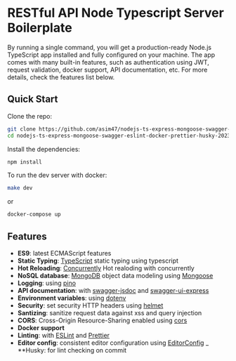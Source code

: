 
# RESTful API Node Typescript Server Boilerplate

By running a single command, you will get a production-ready Node.js TypeScript app installed and fully configured on your machine. The app comes with many built-in features, such as authentication using JWT, request validation, docker support, API documentation, etc. For more details, check the features list below.

## Quick Start
Clone the repo:

```bash
git clone https://github.com/asim47/nodejs-ts-express-mongoose-swagger-eslint-docker-prettier-husky-2023.git
cd nodejs-ts-express-mongoose-swagger-eslint-docker-prettier-husky-2023
```

Install the dependencies:

```bash
npm install
```

To run the dev server with docker:

```bash
make dev
```

or

```bash
docker-compose up
```

## Features

- **ES9**: latest ECMAScript features
- **Static Typing**: [TypeScript](https://www.typescriptlang.org/) static typing using typescript
- **Hot Reloading**: [Concurrently](https://github.com/open-cli-tools/concurrently) Hot realoding with concurrently
- **NoSQL database**: [MongoDB](https://www.mongodb.com) object data modeling using [Mongoose](https://mongoosejs.com)
- **Logging**: using [pino](https://github.com/pinojs/pino)
- **API documentation**: with [swagger-jsdoc](https://github.com/Surnet/swagger-jsdoc) and [swagger-ui-express](https://github.com/scottie1984/swagger-ui-express)
- **Environment variables**: using [dotenv](https://github.com/motdotla/dotenv)
- **Security**: set security HTTP headers using [helmet](https://helmetjs.github.io)
- **Santizing**: sanitize request data against xss and query injection
- **CORS**: Cross-Origin Resource-Sharing enabled using [cors](https://github.com/expressjs/cors)
- **Docker support**
- **Linting**: with [ESLint](https://eslint.org) and [Prettier](https://prettier.io)
- **Editor config**: consistent editor configuration using [EditorConfig](https://editorconfig.org)
_ **Husky: for lint checking on commit

